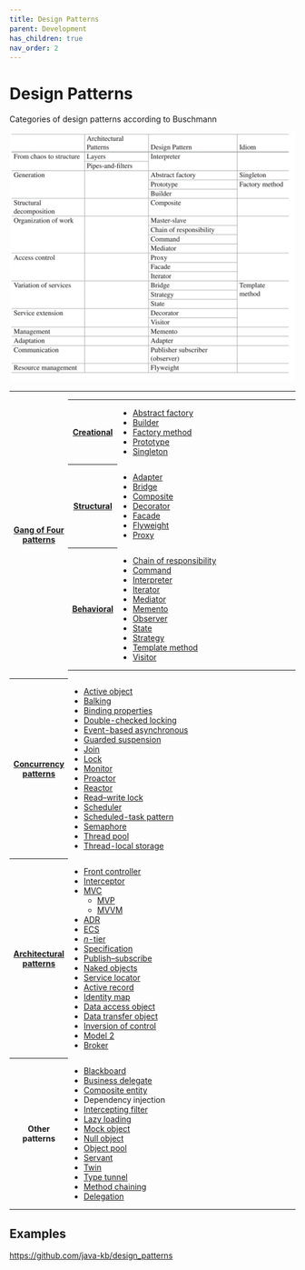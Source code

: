 ```yaml
---
title: Design Patterns
parent: Development
has_children: true
nav_order: 2
---
```


# Design Patterns
Categories of design patterns according to Buschmann

![alt text](categories-of-design-patterns-according-to-buschmann.png)
<style>
/* .hlist li {
    margin: 0;
    display: inline;
} */
</style>
<table
  class="hlist"
  style="border-spacing: 0; background: transparent; color: inherit"
>
  <tbody>
    <tr>
      <th scope="row" class="navbox-group" style="width: 1%">
        <a href="/wiki/Design_Patterns" title="Design Patterns"
          >Gang of Four<br />patterns</a
        >
      </th>
      <td
        class="navbox-list-with-group navbox-list navbox-odd hlist"
        style="width: 100%; padding: 0"
      >
        <div style="padding: 0 0.25em"></div>
        <table class="nowraplinks navbox-subgroup" style="border-spacing: 0">
          <tbody>
            <tr>
              <th scope="row" class="navbox-group" style="width: 1%">
                <a href="/wiki/Creational_pattern" title="Creational pattern"
                  >Creational</a
                >
              </th>
              <td
                class="navbox-list-with-group navbox-list navbox-odd"
                style="width: 100%; padding: 0"
              >
                <div style="padding: 0 0.25em">
                  <ul>
                    <li>
                      <a
                        href="/wiki/Abstract_factory_pattern"
                        title="Abstract factory pattern"
                        >Abstract factory</a
                      >
                    </li>
                    <li>
                      <a href="/wiki/Builder_pattern" title="Builder pattern"
                        >Builder</a
                      >
                    </li>
                    <li>
                      <a
                        href="/wiki/Factory_method_pattern"
                        title="Factory method pattern"
                        >Factory method</a
                      >
                    </li>
                    <li>
                      <a
                        href="/wiki/Prototype_pattern"
                        title="Prototype pattern"
                        >Prototype</a
                      >
                    </li>
                    <li>
                      <a
                        href="/wiki/Singleton_pattern"
                        title="Singleton pattern"
                        >Singleton</a
                      >
                    </li>
                  </ul>
                </div>
              </td>
            </tr>
            <tr>
              <th scope="row" class="navbox-group" style="width: 1%">
                <a href="/wiki/Structural_pattern" title="Structural pattern"
                  >Structural</a
                >
              </th>
              <td
                class="navbox-list-with-group navbox-list navbox-even"
                style="width: 100%; padding: 0"
              >
                <div style="padding: 0 0.25em">
                  <ul>
                    <li>
                      <a href="/wiki/Adapter_pattern" title="Adapter pattern"
                        >Adapter</a
                      >
                    </li>
                    <li>
                      <a href="/wiki/Bridge_pattern" title="Bridge pattern"
                        >Bridge</a
                      >
                    </li>
                    <li>
                      <a
                        href="/wiki/Composite_pattern"
                        title="Composite pattern"
                        >Composite</a
                      >
                    </li>
                    <li>
                      <a
                        href="/wiki/Decorator_pattern"
                        title="Decorator pattern"
                        >Decorator</a
                      >
                    </li>
                    <li>
                      <a href="/wiki/Facade_pattern" title="Facade pattern"
                        >Facade</a
                      >
                    </li>
                    <li>
                      <a
                        href="/wiki/Flyweight_pattern"
                        title="Flyweight pattern"
                        >Flyweight</a
                      >
                    </li>
                    <li>
                      <a href="/wiki/Proxy_pattern" title="Proxy pattern"
                        >Proxy</a
                      >
                    </li>
                  </ul>
                </div>
              </td>
            </tr>
            <tr>
              <th scope="row" class="navbox-group" style="width: 1%">
                <a href="/wiki/Behavioral_pattern" title="Behavioral pattern"
                  >Behavioral</a
                >
              </th>
              <td
                class="navbox-list-with-group navbox-list navbox-odd"
                style="width: 100%; padding: 0"
              >
                <div style="padding: 0 0.25em">
                  <ul>
                    <li>
                      <a
                        href="/wiki/Chain-of-responsibility_pattern"
                        title="Chain-of-responsibility pattern"
                        >Chain of responsibility</a
                      >
                    </li>
                    <li>
                      <a href="/wiki/Command_pattern" title="Command pattern"
                        >Command</a
                      >
                    </li>
                    <li>
                      <a
                        href="/wiki/Interpreter_pattern"
                        title="Interpreter pattern"
                        >Interpreter</a
                      >
                    </li>
                    <li>
                      <a href="/wiki/Iterator_pattern" title="Iterator pattern"
                        >Iterator</a
                      >
                    </li>
                    <li>
                      <a href="/wiki/Mediator_pattern" title="Mediator pattern"
                        >Mediator</a
                      >
                    </li>
                    <li>
                      <a href="/wiki/Memento_pattern" title="Memento pattern"
                        >Memento</a
                      >
                    </li>
                    <li>
                      <a href="/wiki/Observer_pattern" title="Observer pattern"
                        >Observer</a
                      >
                    </li>
                    <li>
                      <a href="/wiki/State_pattern" title="State pattern"
                        >State</a
                      >
                    </li>
                    <li>
                      <a href="/wiki/Strategy_pattern" title="Strategy pattern"
                        >Strategy</a
                      >
                    </li>
                    <li>
                      <a
                        href="/wiki/Template_method_pattern"
                        title="Template method pattern"
                        >Template method</a
                      >
                    </li>
                    <li>
                      <a href="/wiki/Visitor_pattern" title="Visitor pattern"
                        >Visitor</a
                      >
                    </li>
                  </ul>
                </div>
              </td>
            </tr>
          </tbody>
        </table>
        <div></div>
      </td>
    </tr>
    <tr>
      <th scope="row" class="navbox-group" style="width: 1%">
        <a href="/wiki/Concurrency_pattern" title="Concurrency pattern"
          >Concurrency<br />patterns</a
        >
      </th>
      <td
        class="navbox-list-with-group navbox-list navbox-even hlist"
        style="width: 100%; padding: 0"
      >
        <div style="padding: 0 0.25em">
          <ul>
            <li>
              <a href="/wiki/Active_object" title="Active object"
                >Active object</a
              >
            </li>
            <li>
              <a href="/wiki/Balking_pattern" title="Balking pattern"
                >Balking</a
              >
            </li>
            <li>
              <a
                href="/wiki/Binding_properties_pattern"
                title="Binding properties pattern"
                >Binding properties</a
              >
            </li>
            <li>
              <a
                href="/wiki/Double-checked_locking"
                title="Double-checked locking"
                >Double-checked locking</a
              >
            </li>
            <li>
              <a
                href="/wiki/Asynchronous_method_invocation"
                title="Asynchronous method invocation"
                >Event-based asynchronous</a
              >
            </li>
            <li>
              <a href="/wiki/Guarded_suspension" title="Guarded suspension"
                >Guarded suspension</a
              >
            </li>
            <li><a href="/wiki/Join-pattern" title="Join-pattern">Join</a></li>
            <li>
              <a
                href="/wiki/Lock_(computer_science)"
                title="Lock (computer science)"
                >Lock</a
              >
            </li>
            <li>
              <a
                href="/wiki/Monitor_(synchronization)"
                title="Monitor (synchronization)"
                >Monitor</a
              >
            </li>
            <li>
              <a href="/wiki/Proactor_pattern" title="Proactor pattern"
                >Proactor</a
              >
            </li>
            <li>
              <a href="/wiki/Reactor_pattern" title="Reactor pattern"
                >Reactor</a
              >
            </li>
            <li>
              <a
                href="/wiki/Readers%E2%80%93writer_lock"
                title="Readers–writer lock"
                >Read–write lock</a
              >
            </li>
            <li>
              <a
                href="/wiki/Scheduler_pattern"
                class="mw-redirect"
                title="Scheduler pattern"
                >Scheduler</a
              >
            </li>
            <li>
              <a
                href="/wiki/Scheduled-task_pattern"
                title="Scheduled-task pattern"
                >Scheduled-task pattern</a
              >
            </li>
            <li>
              <a
                href="/wiki/Semaphore_(programming)"
                title="Semaphore (programming)"
                >Semaphore</a
              >
            </li>
            <li>
              <a href="/wiki/Thread_pool" title="Thread pool">Thread pool</a>
            </li>
            <li>
              <a href="/wiki/Thread-local_storage" title="Thread-local storage"
                >Thread-local storage</a
              >
            </li>
          </ul>
        </div>
      </td>
    </tr>
    <tr>
      <th scope="row" class="navbox-group" style="width: 1%">
        <a href="/wiki/Architectural_pattern" title="Architectural pattern"
          >Architectural<br />patterns</a
        >
      </th>
      <td
        class="navbox-list-with-group navbox-list navbox-odd hlist"
        style="width: 100%; padding: 0"
      >
        <div style="padding: 0 0.25em">
          <ul>
            <li>
              <a href="/wiki/Front_controller" title="Front controller"
                >Front controller</a
              >
            </li>
            <li>
              <a href="/wiki/Interceptor_pattern" title="Interceptor pattern"
                >Interceptor</a
              >
            </li>
            <li>
              <a
                href="/wiki/Model%E2%80%93view%E2%80%93controller"
                title="Model–view–controller"
                >MVC</a
              >
              <ul>
                <li>
                  <a
                    href="/wiki/Model%E2%80%93view%E2%80%93presenter"
                    title="Model–view–presenter"
                    >MVP</a
                  >
                </li>
                <li>
                  <a
                    href="/wiki/Model%E2%80%93view%E2%80%93viewmodel"
                    title="Model–view–viewmodel"
                    >MVVM</a
                  >
                </li>
              </ul>
            </li>
            <li>
              <a
                href="/wiki/Action%E2%80%93domain%E2%80%93responder"
                title="Action–domain–responder"
                >ADR</a
              >
            </li>
            <li>
              <a
                href="/wiki/Entity_component_system"
                title="Entity component system"
                >ECS</a
              >
            </li>
            <li>
              <a
                href="/wiki/Multitier_architecture"
                title="Multitier architecture"
                ><i>n</i>-tier</a
              >
            </li>
            <li>
              <a
                href="/wiki/Specification_pattern"
                title="Specification pattern"
                >Specification</a
              >
            </li>
            <li>
              <a
                href="/wiki/Publish%E2%80%93subscribe_pattern"
                title="Publish–subscribe pattern"
                >Publish–subscribe</a
              >
            </li>
            <li>
              <a href="/wiki/Naked_objects" title="Naked objects"
                >Naked objects</a
              >
            </li>
            <li>
              <a
                href="/wiki/Service_locator_pattern"
                title="Service locator pattern"
                >Service locator</a
              >
            </li>
            <li>
              <a
                href="/wiki/Active_record_pattern"
                title="Active record pattern"
                >Active record</a
              >
            </li>
            <li>
              <a href="/wiki/Identity_map_pattern" title="Identity map pattern"
                >Identity map</a
              >
            </li>
            <li>
              <a href="/wiki/Data_access_object" title="Data access object"
                >Data access object</a
              >
            </li>
            <li>
              <a href="/wiki/Data_transfer_object" title="Data transfer object"
                >Data transfer object</a
              >
            </li>
            <li>
              <a href="/wiki/Inversion_of_control" title="Inversion of control"
                >Inversion of control</a
              >
            </li>
            <li>
              <a
                href="/wiki/JSP_model_2_architecture"
                title="JSP model 2 architecture"
                >Model 2</a
              >
            </li>
            <li>
              <a href="/wiki/Broker_pattern" title="Broker pattern">Broker</a>
            </li>
          </ul>
        </div>
      </td>
    </tr>
    <tr>
      <th scope="row" class="navbox-group" style="width: 1%">
        Other<br />patterns
      </th>
      <td
        class="navbox-list-with-group navbox-list navbox-even hlist"
        style="width: 100%; padding: 0"
      >
        <div style="padding: 0 0.25em">
          <ul>
            <li>
              <a
                href="/wiki/Blackboard_design_pattern"
                class="mw-redirect"
                title="Blackboard design pattern"
                >Blackboard</a
              >
            </li>
            <li>
              <a
                href="/wiki/Business_delegate_pattern"
                title="Business delegate pattern"
                >Business delegate</a
              >
            </li>
            <li>
              <a
                href="/wiki/Composite_entity_pattern"
                title="Composite entity pattern"
                >Composite entity</a
              >
            </li>
            <li><a class="mw-selflink selflink">Dependency injection</a></li>
            <li>
              <a
                href="/wiki/Intercepting_filter_pattern"
                title="Intercepting filter pattern"
                >Intercepting filter</a
              >
            </li>
            <li>
              <a href="/wiki/Lazy_loading" title="Lazy loading">Lazy loading</a>
            </li>
            <li>
              <a href="/wiki/Mock_object" title="Mock object">Mock object</a>
            </li>
            <li>
              <a href="/wiki/Null_object_pattern" title="Null object pattern"
                >Null object</a
              >
            </li>
            <li>
              <a href="/wiki/Object_pool_pattern" title="Object pool pattern"
                >Object pool</a
              >
            </li>
            <li>
              <a
                href="/wiki/Servant_(design_pattern)"
                title="Servant (design pattern)"
                >Servant</a
              >
            </li>
            <li><a href="/wiki/Twin_pattern" title="Twin pattern">Twin</a></li>
            <li>
              <a
                href="/wiki/Type_Tunnel_pattern"
                class="mw-redirect"
                title="Type Tunnel pattern"
                >Type tunnel</a
              >
            </li>
            <li>
              <a href="/wiki/Method_chaining" title="Method chaining"
                >Method chaining</a
              >
            </li>
            <li>
              <a href="/wiki/Delegation_pattern" title="Delegation pattern"
                >Delegation</a
              >
            </li>
          </ul>
        </div>
      </td>
    </tr>
  </tbody>
</table>

## Examples
https://github.com/java-kb/design_patterns